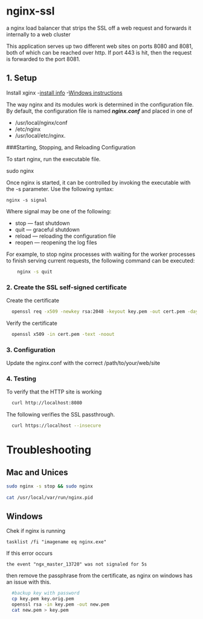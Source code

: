 nginx-ssl
=========

a nginx load balancer that strips the SSL off a web request and forwards it internally to a web cluster

This application serves up two different web sites on ports 8080 and 8081, both of which can be reached over http. If port 443 is hit, then the request is forwarded to the port 8081. 

## 1. Setup

Install xginx
 -[install info](http://nginx.org/en/docs/install.html)
 -[Windows instructions](http://nginx.org/en/docs/windows.html)

The way nginx and its modules work is determined in the configuration file. By default, the configuration file is named ***nginx.conf*** and placed in one of 
- /usr/local/nginx/conf
- /etc/nginx
- /usr/local/etc/nginx.

###Starting, Stopping, and Reloading Configuration

To start nginx, run the executable file. 

  sudo nginx

Once nginx is started, it can be controlled by invoking the executable with the -s parameter. Use the following syntax:

	nginx -s signal

Where signal may be one of the following:

- stop — fast shutdown
- quit — graceful shutdown
- reload — reloading the configuration file
- reopen — reopening the log files

For example, to stop nginx processes with waiting for the worker processes to finish serving current requests, the following command can be executed:

``` bash
	nginx -s quit
```

### 2. Create the SSL self-signed certificate

Create the certificate

``` bash
  openssl req -x509 -newkey rsa:2048 -keyout key.pem -out cert.pem -days 500
```

Verify the certificate

``` bash
  openssl x509 -in cert.pem -text -noout
```

### 3. Configuration

 Update the nginx.conf with the correct /path/to/your/web/site

### 4. Testing

To verify that the HTTP site is working

``` bash
  curl http://localhost:8080
```

The following verifies the SSL passthrough.

``` bash
  curl https://localhost --insecure
```

# Troubleshooting

## Mac and Unices

``` bash
sudo nginx -s stop && sudo nginx
	
cat /usr/local/var/run/nginx.pid

```

## Windows

Chek if nginx is running

    tasklist /fi "imagename eq nginx.exe"

If this error occurs

    the event "ngx_master_13720" was not signaled for 5s

then remove the passphrase from the certificate, as nginx on windows has an issue with this.

``` bash
  #backup key with password
  cp key.pem key.orig.pem
  openssl rsa -in key.pem -out new.pem
  cat new.pem > key.pem
  
```

